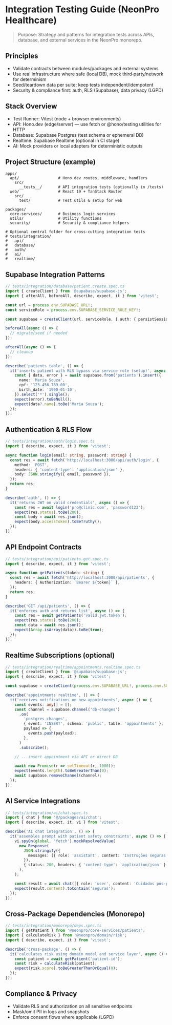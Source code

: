 # Integration Testing Guide (NeonPro Healthcare)

> Purpose: Strategy and patterns for integration tests across APIs, database, and external services in the NeonPro monorepo.

## Principles

- Validate contracts between modules/packages and external systems
- Use real infrastructure where safe (local DB), mock third‑party/network for determinism
- Seed/teardown data per suite; keep tests independent/idempotent
- Security & compliance first: auth, RLS (Supabase), data privacy (LGPD)

## Stack Overview

- Test Runner: Vitest (node + browser environments)
- API: Hono.dev (edge/server) — use fetch or @hono/testing utilities for HTTP
- Database: Supabase Postgres (test schema or ephemeral DB)
- Realtime: Supabase Realtime (optional in CI stage)
- AI: Mock providers or local adapters for deterministic outputs

## Project Structure (example)

```
apps/
  api/                 # Hono.dev routes, middleware, handlers
    src/
      __tests__/       # API integration tests (optionally in /tests)
  web/                 # React 19 + TanStack Router
    src/
      test/            # Test utils & setup for web

packages/
  core-services/       # Business logic services
  utils/               # Utility functions
  security/            # Security & compliance helpers

# Optional central folder for cross-cutting integration tests
# tests/integration/
#   api/
#   database/
#   auth/
#   ai/
#   realtime/
```

## Supabase Integration Patterns

```ts
// tests/integration/database/patient.create.spec.ts
import { createClient } from '@supabase/supabase-js';
import { afterAll, beforeAll, describe, expect, it } from 'vitest';

const url = process.env.SUPABASE_URL!;
const serviceRole = process.env.SUPABASE_SERVICE_ROLE_KEY!;

const supabase = createClient(url, serviceRole, { auth: { persistSession: false } });

beforeAll(async () => {
  // migrate/seed if needed
});

afterAll(async () => {
  // cleanup
});

describe('patients table', () => {
  it('inserts patient with RLS bypass via service role (setup)', async () => {
    const { data, error } = await supabase.from('patients').insert({
      name: 'Maria Souza',
      cpf: '123.456.789-00',
      birth_date: '1990-01-10',
    }).select('*').single();
    expect(error).toBeNull();
    expect(data?.name).toBe('Maria Souza');
  });
});
```

## Authentication & RLS Flow

```ts
// tests/integration/auth/login.spec.ts
import { describe, expect, it } from 'vitest';

async function login(email: string, password: string) {
  const res = await fetch('http://localhost:3000/api/auth/login', {
    method: 'POST',
    headers: { 'content-type': 'application/json' },
    body: JSON.stringify({ email, password }),
  });
  return res;
}

describe('auth', () => {
  it('returns JWT on valid credentials', async () => {
    const res = await login('pro@clinic.com', 'password123');
    expect(res.status).toBe(200);
    const body = await res.json();
    expect(body.accessToken).toBeTruthy();
  });
});
```

## API Endpoint Contracts

```ts
// tests/integration/api/patients.get.spec.ts
import { describe, expect, it } from 'vitest';

async function getPatients(token: string) {
  const res = await fetch('http://localhost:3000/api/patients', {
    headers: { Authorization: `Bearer ${token}` },
  });
  return res;
}

describe('GET /api/patients', () => {
  it('enforces auth and returns list', async () => {
    const res = await getPatients('valid.jwt.token');
    expect(res.status).toBe(200);
    const data = await res.json();
    expect(Array.isArray(data)).toBe(true);
  });
});
```

## Realtime Subscriptions (optional)

```ts
// tests/integration/realtime/appointments.realtime.spec.ts
import { createClient } from '@supabase/supabase-js';
import { describe, expect, it } from 'vitest';

const supabase = createClient(process.env.SUPABASE_URL!, process.env.SUPABASE_ANON_KEY!);

describe('appointments realtime', () => {
  it('receives notifications on new appointments', async () => {
    const events: any[] = [];
    const channel = supabase.channel('db-changes')
      .on(
        'postgres_changes',
        { event: 'INSERT', schema: 'public', table: 'appointments' },
        payload => {
          events.push(payload);
        },
      )
      .subscribe();

    // ...insert appointment via API or direct DB

    await new Promise(r => setTimeout(r, 1000));
    expect(events.length).toBeGreaterThan(0);
    await supabase.removeChannel(channel);
  });
});
```

## AI Service Integrations

```ts
// tests/integration/ai/chat.spec.ts
import { chat } from '@/packages/ai/chat';
import { describe, expect, it, vi } from 'vitest';

describe('AI chat integration', () => {
  it('assembles prompt with patient safety constraints', async () => {
    vi.spyOn(global, 'fetch').mockResolvedValue(
      new Response(
        JSON.stringify({
          messages: [{ role: 'assistant', content: 'Instruções seguras personalizadas.' }],
        }),
        { status: 200, headers: { 'content-type': 'application/json' } },
      ),
    );

    const result = await chat([{ role: 'user', content: 'Cuidados pós-procedimento' }]);
    expect(result.content).toContain('seguras');
  });
});
```

## Cross-Package Dependencies (Monorepo)

```ts
// tests/integration/monorepo/deps.spec.ts
import { getPatient } from '@neonpro/core-services/patients';
import { calculateRisk } from '@neonpro/domain/risk';
import { describe, expect, it } from 'vitest';

describe('cross-package', () => {
  it('calculates risk using domain model and service layer', async () => {
    const patient = await getPatient('patient-id');
    const risk = calculateRisk(patient);
    expect(risk.score).toBeGreaterThanOrEqual(0);
  });
});
```

## Compliance & Privacy

- Validate RLS and authorization on all sensitive endpoints
- Mask/omit PII in logs and snapshots
- Enforce consent flows where applicable (LGPD)
